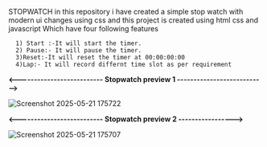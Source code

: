 STOPWATCH
in this repository i have created a simple stop watch with modern ui changes using css and
this project is created using html css and javascript 
      Which have four following features

      1) Start :-It will start the timer.
      2) Pause:- It will pause the timer.
      3)Reset:-It will reset the timer at 00:00:00:00
      4)Lap:- It will record differnt time slot as per requirement 



**<-------------------------- Stopwatch preview 1 --------------------------->**


![Screenshot 2025-05-21 175722](https://github.com/user-attachments/assets/08fac65f-c75b-443c-9904-c9e723dca2af)



**<-------------------------- Stopwatch preview 2  ----------------->**



![Screenshot 2025-05-21 175707](https://github.com/user-attachments/assets/3156b744-179a-4d26-978d-c1c7c8866472)
